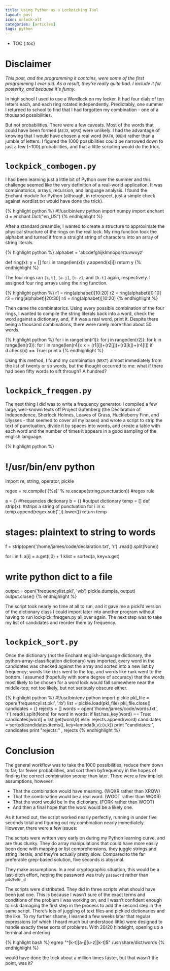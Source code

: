 ```yaml
---
title: Using Python as a Lockpicking Tool
layout: post
icon: unlock-alt
categories: [articles]
tags: python
---
```


* TOC
{:toc}


# Disclaimer
*This post, and the programming it contains, were some of the first programming I ever did. As a result, they're really quite bad. I include it for posterity, and because it's funny.*

In high school I used to use a Wordlock on my locker. It had four dials of ten letters each, and each ring rotated independently. Predictably, one summer I returned to school to find that I had forgotten my combination - one of a thousand possibilities.

But not probabilities. There were a few caveats. Most of the words that could have been formed (`AEJX`, `WQRX`) were unlikely. I had the advantage of knowing that I would have chosen a real word (`MATH`, `OXEN`) rather than a jumble of letters. I figured the 1000 possibilities could be narrowed down to just a few (~100) probabilities, and that a little scripting would do the trick.

# `lockpick_combogen.py`

I had been learning just a little bit of Python over the summer and this challenge seemed like the very definition of a real-world application. It was combinatorics, arrays, recursion, and language analysis. I found the Enchant module for Python (although, in retrospect, just a simple check against wordlist.txt would have done the trick).

{% highlight python %}
#!/usr/bin/env python
import numpy
import enchant
d = enchant.Dict("en_US")
{% endhighlight %}

After a standard preamble, I wanted to create a structure to approximate the physical structure of the rings on the real lock. My ring function took the alphabet and turned it from a straight string of characters into an array of string literals.

{% highlight python %}
alphabet = 'abcdefghijklmnopqrstuvwxyz'

def ring(x):
   y = []
   for i in range(len(x)):
      y.append(x[i])
   return y
{% endhighlight %}

The four rings ran `[k,t]`, `[a-j]`, `[u-z]`, and `[k-t]` again, respectively. I assigned four ring arrays using the ring function.

{% highlight python %}
r1 = ring(alphabet)[10:20]
r2 = ring(alphabet)[0:10]
r3 = ring(alphabet)[20:30]
r4 = ring(alphabet)[10:20]
{% endhighlight %}

Then came the combinatorics. Using every possible combination of the four rings, I wanted to compile the string literals back into a word, check the word against a dictionary, and, if it was a real word, print it. Despite there being a thousand combinations, there were rarely more than about 50 words.

{% highlight python %}
for i in range(len(r1)):
   for j in range(len(r2)):
      for k in range(len(r3)):
       for l in range(len(r4)):
          x = (r1[i])+(r2[j])+(r3[k])+(r4[l])
        if d.check(x) == True:
           print x
{% endhighlight %}

Using this method, I found my combination (`NEXT`) almost immediately from the list of twenty or so words, but the thought occurred to me: what if there had been fifty words to sift through? A hundred?

# `lockpick_freqgen.py`

The next thing I did was to write a frequency generator. I compiled a few large, well-known texts off Project Gutenberg (the Declaration of Independence, Sherlock Holmes, Leaves of Grass, Huckleberry Finn, and Ulysses - that seemed to cover all my bases) and wrote a script to strip the text of punctuation, divide it by spaces into words, and create a table with each word and the number of times it appears in a good sampling of the english language.

{% highlight python %}
# !/usr/bin/env python
import re, string, operator, pickle

regex = re.compile('[&#37;s]' &#37; re.escape(string.punctuation)) #regex rule

a = {} #frequencies dictionary
b = {} #output dictionary
temp = []
def strip(x): #strips a string of punctuation
  for i in x:
      temp.append(regex.sub('',i).lower())
    return temp

# stages: plaintext to string to words
f = strip(open('/home/james/code/declaration.txt', 'r') .read().split(None))

for i in f:
  a[i] = a.get(i,0) + 1
klist = sorted(a, key=a.get)

# write python dict to a file
output = open('frequencylist.pkl', 'wb')
pickle.dump(a, output)
output.close()
{% endhighlight %}

The script took nearly no time at all to run, and it gave me a pickl’d version of the dictionary class I could import later into another program without having to run lockpick_freqgen.py all over again. The next step was to take my list of candidates and reorder them by frequency.

# `lockpick_sort.py`

Once the dictionary (not the Enchant english-language dictionary, the python-array-classification dictionary) was imported, every word in the candidates was checked against the array and sorted into a new list by frequency; words like `this` went to the top, and words like `tank` went to the bottom. I assumed (hopefully with some degree of accuracy) that the words most likely to be chosen for a word lock would fall somewhere near the middle-top; not too likely, but not seriously obscure either.

{% highlight python %}
#!/usr/bin/env python
import pickle
pkl_file = open('frequencylist.pkl', 'rb')
list = pickle.load(pkl_file)
pkl_file.close()
candidates = {}
rejects = []
words = open('/home/james/code/words.txt', 'r').read().split(None)
for word in words:
if list.has_key(word) == True:
  candidates[word] = list.get(word,0)
else: rejects.append(word)
  candidates = sorted(candidates.items(), key=lambda(k,v):(v,k))
print "candidates:", candidates
print "rejects:" , rejects
{% endhighlight %}

# Conclusion

The general workflow was to take the 1000 possibilities, reduce them down to far, far fewer probabilities, and sort them byfrequency in the hopes of finding the correct combination sooner than later. There were a few implicit assumptions, however:

* That the combination would have meaning. (WQXR rather than XRQW)
* That the combination would be a real word. (WOOT rather than WQXR)
* That the word would be in the dictionary. (FORK rather than WOOT)
* And then a final hope that the word would be a likely one.

As it turned out, the script worked nearly perfectly, running in under five seconds total and figuring out my combination nearly immediately. However, there were a few issues:

The scripts were written very early on during my Python learning curve, and are thus clunky. They do array manipulations that could have more easily been done with mapping or list comprehensions, they juggle strings and string literals, and they're actually pretty slow. Compared to the far preferable grep-based solution, five seconds is abysmal.

They make assumptions. In a real cryptographic situation, this would be a last-ditch effort, hoping the password was truly `password` rather than `p4s5w0r_d`

The scripts were distributed. They did in three scripts what should have been just one. This is because I wasn’t sure of the exact terms and conditions of the problem I was working on, and I wasn’t confident enough to risk damaging the first step in the process to add the second step in the same script. There’s lots of juggling of text files and pickled dictionaries and the like.
To my further shame, I learned a few weeks later that regular expressions (of which I heard much but understood little) were designed to handle exactly these sorts of problems. With 20/20 hindsight, opening up a terminal and entering

{% highlight bash %}
egrep "^[k-t][a-j][u-z][k-t]$" /usr/share/dict/words
{% endhighlight %}

would have done the trick about a million times faster, but that wasn’t the point, was it?
